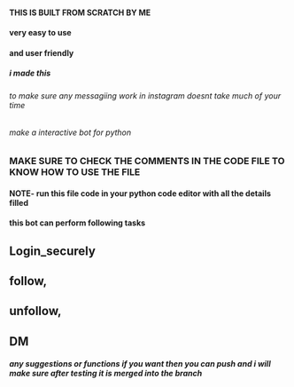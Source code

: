
#### THIS IS BUILT FROM SCRATCH BY ME 

#### very easy to use 
#### and user friendly 

#####  i made this 
###### to make sure any messagiing work in instagram doesnt take much of your time 
###### make a interactive bot for python

### MAKE SURE TO CHECK THE COMMENTS IN THE CODE FILE TO KNOW HOW TO USE THE FILE 

#### NOTE-  run this file code in your python code editor with all the details filled 

#### this bot can perform following tasks

## Login_securely
## follow,
## unfollow,
## DM


##### any suggestions or functions if you want then you can push and i will make sure after testing it is merged into the branch
